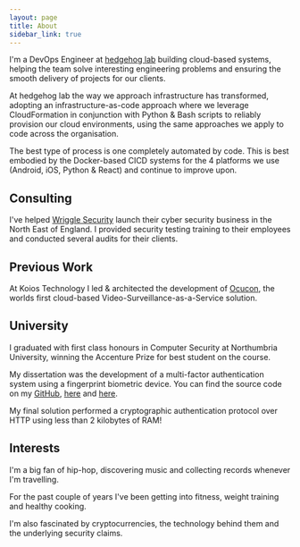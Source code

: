 ```yaml
---
layout: page
title: About
sidebar_link: true
---
```


I'm a DevOps Engineer at [hedgehog lab](https://www.hedgehoglab.com/) building cloud-based systems, helping the team solve interesting engineering problems and ensuring the smooth delivery of projects for our clients.

At hedgehog lab the way we approach infrastructure has transformed, adopting an infrastructure-as-code approach where we leverage CloudFormation in conjunction with Python & Bash scripts to reliably provision our cloud environments, using the same approaches we apply to code across the organisation.

The best type of process is one completely automated by code. This is best embodied by the Docker-based CICD systems for the 4 platforms we use (Android, iOS, Python & React) and continue to improve upon.

## Consulting

I've helped [Wriggle Security](https://www.wrigglesecurity.co.uk/) launch their cyber security business in the North East of England. I provided security testing training to their employees and conducted several audits for their clients.

## Previous Work

At Koios Technology I led & architected the development of [Ocucon](https://ocucon.com/), the worlds first cloud-based Video-Surveillance-as-a-Service solution. 

## University 

I graduated with first class honours in Computer Security at Northumbria University, winning the Accenture Prize for best student on the course. 

My dissertation was the development of a multi-factor authentication system using a fingerprint biometric device. You can find the source code on my [GitHub](https://github.com/JoeAlamo), [here](https://github.com/JoeAlamo/BiometricAuthSite) and [here](https://github.com/JoeAlamo/Arduino).

My final solution performed a cryptographic authentication protocol over HTTP using less than 2 kilobytes of RAM!

## Interests

I'm a big fan of hip-hop, discovering music and collecting records whenever I'm travelling.

For the past couple of years I've been getting into fitness, weight training and healthy cooking.

I'm also fascinated by cryptocurrencies, the technology behind them and the underlying security claims.

